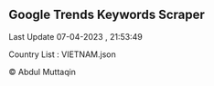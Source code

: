 

## Google Trends Keywords Scraper 
 
Last Update 07-04-2023 , 21:53:49

Country List :
VIETNAM.json



© Abdul Muttaqin 
